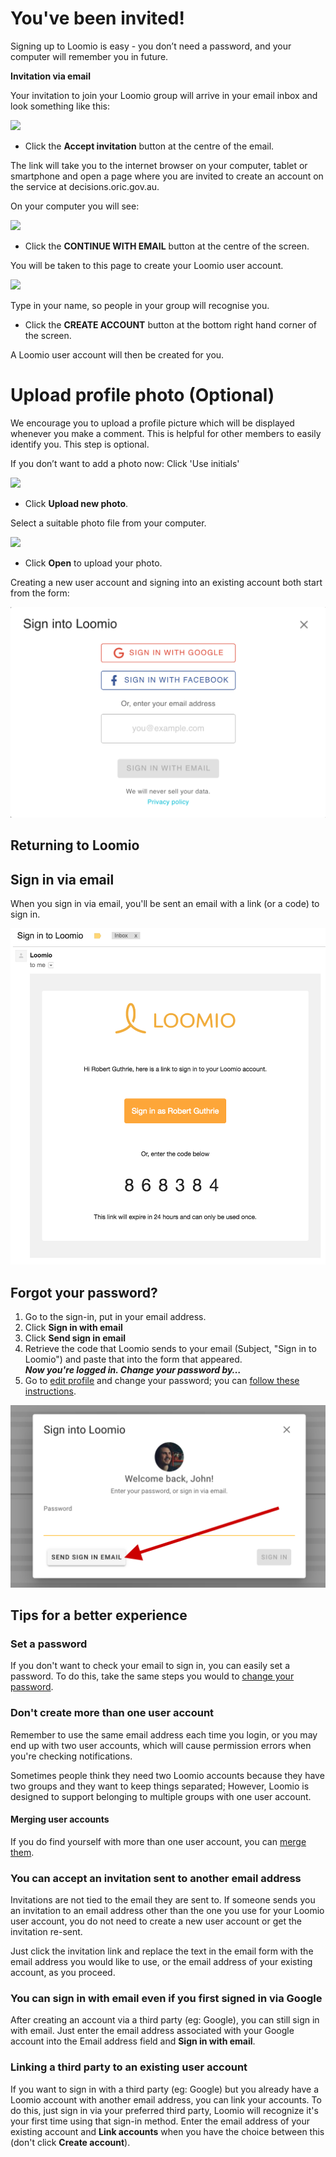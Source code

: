 # You've been invited!

Signing up to Loomio is easy - you don’t need a password, and your computer will remember you in future.

**Invitation via email**

Your invitation to join your Loomio group will arrive in your email inbox and look something like this:

![](https://i.imgur.com/IlZNt4K.png)

* Click the **Accept invitation** button at the centre of the email.

The link will take you to the internet browser on your computer, tablet or smartphone and open a page where you are invited to create an account on the service at decisions.oric.gov.au.

On your computer you will see:

![](https://i.imgur.com/xnAfdVb.png)

* Click the **CONTINUE WITH EMAIL** button at the centre of the screen.

You will be taken to this page to create your Loomio user account.

![](https://i.imgur.com/hXZlxUW.png)

Type in your name, so people in your group will recognise you.

* Click the **CREATE ACCOUNT** button at the bottom right hand corner of the screen.

A Loomio user account will then be created for you.

# Upload profile photo (Optional)

We encourage you to upload a profile picture which will be displayed whenever you make a comment. This is helpful for other members to easily identify you. This step is optional.

If you don’t want to add a photo now: Click 'Use initials'

![](https://i.imgur.com/BXeh6Jp.png)

* Click **Upload new photo**.

Select a suitable photo file from your computer.

![](https://i.imgur.com/4MYpUUD.png)

* Click **Open** to upload your photo.

Creating a new user account and signing into an existing account both start from the form:

![sign-in form](sign_in_form.png)

## Returning to Loomio

## Sign in via email
When you sign in via email, you'll be sent an email with a link (or a code) to sign in.

![sign-in email](sign_in_email.png)

## Forgot your password?

1. Go to the sign-in, put in your email address.
2. Click **Sign in with email**
3. Click **Send sign in email**
3. Retrieve the code that Loomio sends to your email (Subject, "Sign in to Loomio") and paste that into the form that appeared.<br> ***Now you're logged in. Change your password by…***
4. Go to [edit profile](https://www.loomio.org/profile "open in new tab") and change your password; you can [follow these instructions](https://help.loomio.org/en/guides/getting_started/notifications_settings/#resetting-your-password).

![](forgot_my_password.png)

## Tips for a better experience

### Set a password
If you don't want to check your email to sign in, you can easily set a password. To do this, take the same steps you would to [change your password](../user_profile/#resetting-your-password).

### Don't create more than one user account
Remember to use the same email address each time you login, or you may end up with two user accounts, which will cause permission errors when you're checking notifications.

Sometimes people think they need two Loomio accounts because they have two groups and they want to keep things separated; However, Loomio is designed to support belonging to multiple groups with one user account.

#### Merging user accounts
If you do find yourself with more than one user account, you can [merge them](../merge_accounts).

### You can accept an invitation sent to another email address
Invitations are not tied to the email they are sent to. If someone sends you an invitation to an email address other than the one you use for your Loomio user account, you do not need to create a new user account or get the invitation re-sent.

Just click the invitation link and replace the text in the email form with the email address you would like to use, or the email address of your existing account, as you proceed.

### You can sign in with email even if you first signed in via Google
After creating an account via a third party (eg: Google), you can still sign in with email. Just enter the email address associated with your Google account into the Email address field and **Sign in with email**.

### Linking a third party to an existing user account
If you want to sign in with a third party (eg: Google) but you already have a Loomio account with another email address, you can link your accounts. To do this, just sign in via your preferred third party, Loomio will recognize it's your first time using that sign-in method. Enter the email address of your existing account and **Link accounts** when you have the choice between this (don't click **Create account**).
